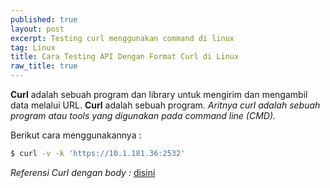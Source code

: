 ```yaml
---
published: true
layout: post
excerpt: Testing curl menggunakan command di linux
tag: Linux
title: Cara Testing API Dengan Format Curl di Linux
raw_title: true
---
```

**Curl** adalah sebuah program dan library untuk mengirim dan mengambil data melalui URL.
**Curl** adalah sebuah program.
*Aritnya curl adalah sebuah program atau tools yang digunakan pada command line (CMD).*

Berikut cara menggunakannya :

```sh
$ curl -v -k 'https://10.1.181.36:2532'
```
*Referensi Curl dengan body :* <a href="https://curlbuilder.com/" 				
     title="openssl">disini</a>
